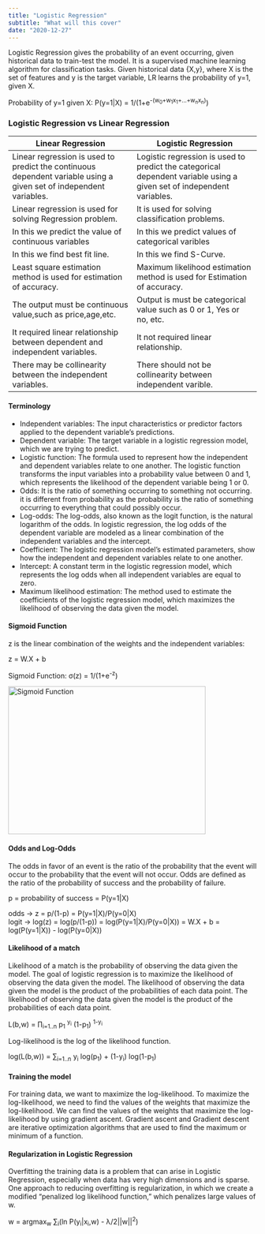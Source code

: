 ```yaml
---
title: "Logistic Regression"
subtitle: "What will this cover"
date: "2020-12-27"
---
```


Logistic Regression gives the probability of an event occurring, given historical data to train-test the model. It is a supervised machine learning algorithm for classification tasks. Given historical data {X,y}, where X is the set of features and y is the target variable, LR learns the probability of y=1, given X.


<gradientblock>
Probability of y=1 given X: P(y=1|X) = 1/(1+e<sup>-(w<sub>0</sub>+w<sub>1</sub>x<sub>1</sub>+...+w<sub>n</sub>x<sub>n</sub>)</sup>)
</gradientblock>


### Logistic Regression vs Linear Regression

| Linear Regression | Logistic Regression |
| --- | --- |
| Linear regression is used to predict the continuous dependent variable using a given set of independent variables. | Logistic regression is used to predict the categorical dependent variable using a given set of independent variables. |
| Linear regression is used for solving Regression problem. | It is used for solving classification problems. |
| In this we predict the value of continuous variables | In this we predict values of categorical varibles |
| In this we find best fit line. | In this we find S-Curve. |
| Least square estimation method is used for estimation of accuracy. | Maximum likelihood estimation method is used for Estimation of accuracy. |
| The output must be continuous value,such as price,age,etc. | Output is must be categorical value such as 0 or 1, Yes or no, etc. |
| It required linear relationship between dependent and independent variables. | It not required linear relationship. |
| There may be collinearity between the independent variables. | There should not be collinearity between independent varible. |

#### Terminology

- Independent variables: The input characteristics or predictor factors applied to the dependent variable’s predictions.
- Dependent variable: The target variable in a logistic regression model, which we are trying to predict.
- Logistic function: The formula used to represent how the independent and dependent variables relate to one another. The logistic function transforms the input variables into a probability value between 0 and 1, which represents the likelihood of the dependent variable being 1 or 0.
- Odds: It is the ratio of something occurring to something not occurring. it is different from probability as the probability is the ratio of something occurring to everything that could possibly occur.
- Log-odds: The log-odds, also known as the logit function, is the natural logarithm of the odds. In logistic regression, the log odds of the dependent variable are modeled as a linear combination of the independent variables and the intercept.
- Coefficient: The logistic regression model’s estimated parameters, show how the independent and dependent variables relate to one another.
- Intercept: A constant term in the logistic regression model, which represents the log odds when all independent variables are equal to zero.
- Maximum likelihood estimation: The method used to estimate the coefficients of the logistic regression model, which maximizes the likelihood of observing the data given the model.


#### Sigmoid Function

z is the linear combination of the weights and the independent variables:

<gradientblock>
z = W.X + b

Sigmoid Function: σ(z) = 1/(1+e<sup>-z</sup>)
</gradientblock>

<img src="https://miro.medium.com/v2/resize:fit:786/format:webp/1*OUOB_YF41M-O4GgZH_F2rw.png" style="width: 400px; height: 300px;" alt="Sigmoid Function"/>

#### Odds and Log-Odds

The odds in favor of an event is the ratio of the probability that the event will occur to the probability that the event will not occur. Odds are defined as the ratio of the probability of success and the probability of failure.

p = probability of success = P(y=1|X)

<gradientblock>

odds ->  z = p/(1-p) = P(y=1|X)/P(y=0|X) 
<br />
logit -> log(z) = log(p/(1-p)) = log(P(y=1|X)/P(y=0|X)) = W.X + b = log(P(y=1|X)) - log(P(y=0|X))
</gradientblock>


#### Likelihood of a match

Likelihood of a match is the probability of observing the data given the model. The goal of logistic regression is to maximize the likelihood of observing the data given the model. The likelihood of observing the data given the model is the product of the probabilities of each data point. The likelihood of observing the data given the model is the product of the probabilities of each data point.

L(b,w) = ∏<sub>i=1..n</sub> p<sub>1</sub> <sup>y<sub>i</sub></sup> (1-p<sub>1</sub>) <sup>1-y<sub>i</sub></sup>

Log-likelihood is the log of the likelihood function.

log(L(b,w)) = ∑<sub>i=1..n</sub> y<sub>i</sub> log(p<sub>1</sub>) + (1-y<sub>i</sub>) log(1-p<sub>1</sub>)


#### Training the model

For training data, we want to maximize the log-likelihood. To maximize the log-likelihood, we need to find the values of the weights that maximize the log-likelihood. We can find the values of the weights that maximize the log-likelihood by using gradient ascent. Gradient ascent and Gradient descent are iterative optimization algorithms that are used to find the maximum or minimum of a function.





#### Regularization in Logistic Regression

Overfitting the training data is a problem that can arise in Logistic Regression, especially when data has very high dimensions and is sparse. One approach to reducing overfitting is regularization, in which we create a modified “penalized log likelihood function,” which penalizes large values of w.

w = argmax<sub>w</sub> ∑<sub>i</sub>(ln P(y<sub>i</sub>|x<sub>i</sub>,w) - λ/2||w||<sup>2</sup>)